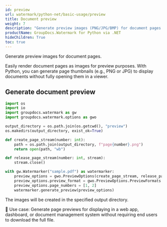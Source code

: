 ```yaml
---
id: preview
url: watermark/python-net/basic-usage/preview
title: Document preview
weight: 7
description: "Generate preview images (PNG/JPG/BMP) for document pages using Python via .NET."
productName: GroupDocs.Watermark for Python via .NET
hideChildren: True
toc: true
---
```


Generate preview images for document pages.

Easily render document pages as images for preview purposes. With Python, you can generate page thumbnails (e.g., PNG or JPG) to display documents without fully opening them in a viewer.

## Generate document preview

```python
import os
import io
import groupdocs.watermark as gw
import groupdocs.watermark.options as gwo

output_directory = os.path.join(os.getcwd(), "preview")
os.makedirs(output_directory, exist_ok=True)

def create_page_stream(number: int):
    path = os.path.join(output_directory, f"page{number}.png")
    return open(path, "wb")

def release_page_stream(number: int, stream):
    stream.close()

with gw.Watermarker("sample.pdf") as watermarker:
    preview_options = gwo.PreviewOptions(create_page_stream, release_page_stream)
    preview_options.preview_format = gwo.PreviewOptions.PreviewFormats.PNG
    preview_options.page_numbers = [1, 2]
    watermarker.generate_preview(preview_options)
```

The images will be created in the specified output directory.

🔹 Use case: Generate page previews for displaying in a web app, dashboard, or document management system without requiring end users to download the full file.

